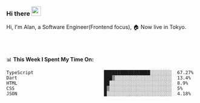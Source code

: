 ### Hi there <img src="https://media.giphy.com/media/hvRJCLFzcasrR4ia7z/giphy.gif" width="25px">

<!-- ![visitors](https://visitor-badge.glitch.me/badge?page_id=dislfyer.dislfyer) -->

Hi, I'm Alan, a Software Engineer(Frontend focus), 🏠 Now live in Tokyo.

<br/>
<br/>

📊 **This Week I Spent My Time On:**


<!--START_SECTION:waka-->

```text
TypeScript                          █████████████████░░░░░░░░  67.27%
Dart                                ███▒░░░░░░░░░░░░░░░░░░░░░  13.4%
HTML                                ██░░░░░░░░░░░░░░░░░░░░░░░  8.9%
CSS                                 █▒░░░░░░░░░░░░░░░░░░░░░░░  5%
JSON                                █░░░░░░░░░░░░░░░░░░░░░░░░  4.18%
```

<!--END_SECTION:waka-->

<!--
**About Me:**
 -->

